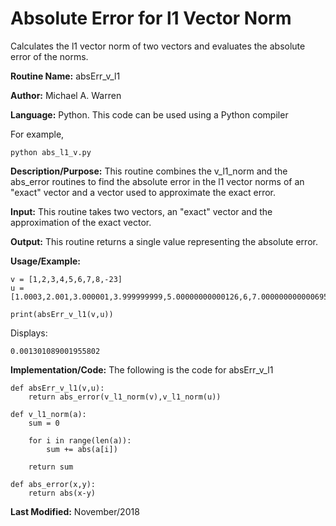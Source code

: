 # Absolute Error for l1 Vector Norm 
Calculates the l1 vector norm of two vectors and evaluates the absolute error of the norms.

**Routine Name:**           absErr_v_l1

**Author:** Michael A. Warren

**Language:** Python. This code can be used using a Python compiler

For example,

    python abs_l1_v.py

**Description/Purpose:** This routine combines the v_l1_norm and the abs_error routines to find the absolute error in the l1 vector norms of an "exact" vector and a vector used to approximate the exact error.

**Input:** This routine takes two vectors, an "exact" vector and the approximation of the exact vector.

**Output:** This routine returns a single value representing the absolute error.

**Usage/Example:**

	v = [1,2,3,4,5,6,7,8,-23]
	u = [1.0003,2.001,3.000001,3.999999999,5.00000000000126,6,7.0000000000006959,8.0,-23.00000009]

	print(absErr_v_l1(v,u))

Displays:

	0.001301089001955802

**Implementation/Code:** The following is the code for absErr_v_l1

	def absErr_v_l1(v,u):
	    return abs_error(v_l1_norm(v),v_l1_norm(u))

	def v_l1_norm(a):
	    sum = 0

	    for i in range(len(a)):
	        sum += abs(a[i])

	    return sum

	def abs_error(x,y):
	    return abs(x-y)

**Last Modified:** November/2018
